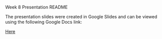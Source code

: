 Week 8 Presentation README

The presentation slides were created in Google Slides and can be viewed using the following Google Docs link:

[Here](https://docs.google.com/presentation/d/1vgS7AQxsQeQPmSmbxbcew_9xSen_5_22IAja9euy4_Q/edit?usp=sharing)
